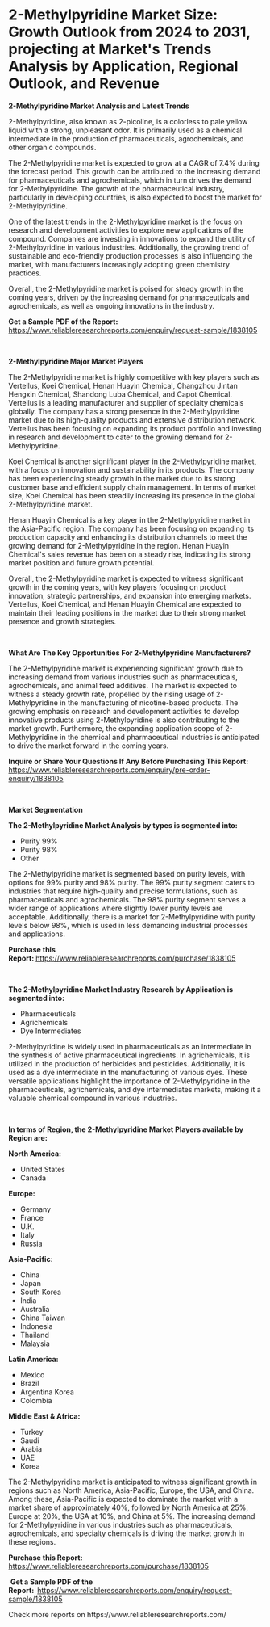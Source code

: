 <p><h1>2-Methylpyridine Market Size: Growth Outlook from 2024 to 2031, projecting at Market's Trends Analysis by Application, Regional Outlook, and Revenue</h1></p><p><strong>2-Methylpyridine Market Analysis and Latest Trends</strong></p>
<p><p>2-Methylpyridine, also known as 2-picoline, is a colorless to pale yellow liquid with a strong, unpleasant odor. It is primarily used as a chemical intermediate in the production of pharmaceuticals, agrochemicals, and other organic compounds.</p><p>The 2-Methylpyridine market is expected to grow at a CAGR of 7.4% during the forecast period. This growth can be attributed to the increasing demand for pharmaceuticals and agrochemicals, which in turn drives the demand for 2-Methylpyridine. The growth of the pharmaceutical industry, particularly in developing countries, is also expected to boost the market for 2-Methylpyridine.</p><p>One of the latest trends in the 2-Methylpyridine market is the focus on research and development activities to explore new applications of the compound. Companies are investing in innovations to expand the utility of 2-Methylpyridine in various industries. Additionally, the growing trend of sustainable and eco-friendly production processes is also influencing the market, with manufacturers increasingly adopting green chemistry practices.</p><p>Overall, the 2-Methylpyridine market is poised for steady growth in the coming years, driven by the increasing demand for pharmaceuticals and agrochemicals, as well as ongoing innovations in the industry.</p></p>
<p><strong>Get a Sample PDF of the Report:&nbsp;</strong> <a href="https://www.reliableresearchreports.com/enquiry/request-sample/1838105">https://www.reliableresearchreports.com/enquiry/request-sample/1838105</a></p>
<p>&nbsp;</p>
<p><strong>2-Methylpyridine Major Market Players</strong></p>
<p><p>The 2-Methylpyridine market is highly competitive with key players such as Vertellus, Koei Chemical, Henan Huayin Chemical, Changzhou Jintan Hengxin Chemical, Shandong Luba Chemical, and Capot Chemical. Vertellus is a leading manufacturer and supplier of specialty chemicals globally. The company has a strong presence in the 2-Methylpyridine market due to its high-quality products and extensive distribution network. Vertellus has been focusing on expanding its product portfolio and investing in research and development to cater to the growing demand for 2-Methylpyridine.</p><p>Koei Chemical is another significant player in the 2-Methylpyridine market, with a focus on innovation and sustainability in its products. The company has been experiencing steady growth in the market due to its strong customer base and efficient supply chain management. In terms of market size, Koei Chemical has been steadily increasing its presence in the global 2-Methylpyridine market.</p><p>Henan Huayin Chemical is a key player in the 2-Methylpyridine market in the Asia-Pacific region. The company has been focusing on expanding its production capacity and enhancing its distribution channels to meet the growing demand for 2-Methylpyridine in the region. Henan Huayin Chemical's sales revenue has been on a steady rise, indicating its strong market position and future growth potential.</p><p>Overall, the 2-Methylpyridine market is expected to witness significant growth in the coming years, with key players focusing on product innovation, strategic partnerships, and expansion into emerging markets. Vertellus, Koei Chemical, and Henan Huayin Chemical are expected to maintain their leading positions in the market due to their strong market presence and growth strategies.</p></p>
<p>&nbsp;</p>
<p><strong>What Are The Key Opportunities For 2-Methylpyridine Manufacturers?</strong></p>
<p><p>The 2-Methylpyridine market is experiencing significant growth due to increasing demand from various industries such as pharmaceuticals, agrochemicals, and animal feed additives. The market is expected to witness a steady growth rate, propelled by the rising usage of 2-Methylpyridine in the manufacturing of nicotine-based products. The growing emphasis on research and development activities to develop innovative products using 2-Methylpyridine is also contributing to the market growth. Furthermore, the expanding application scope of 2-Methylpyridine in the chemical and pharmaceutical industries is anticipated to drive the market forward in the coming years.</p></p>
<p><strong>Inquire or Share Your Questions If Any Before Purchasing This Report:</strong> <a href="https://www.reliableresearchreports.com/enquiry/pre-order-enquiry/1838105">https://www.reliableresearchreports.com/enquiry/pre-order-enquiry/1838105</a></p>
<p>&nbsp;</p>
<p><strong>Market Segmentation</strong></p>
<p><strong>The 2-Methylpyridine Market Analysis by types is segmented into:</strong></p>
<p><ul><li>Purity 99%</li><li>Purity 98%</li><li>Other</li></ul></p>
<p><p>The 2-Methylpyridine market is segmented based on purity levels, with options for 99% purity and 98% purity. The 99% purity segment caters to industries that require high-quality and precise formulations, such as pharmaceuticals and agrochemicals. The 98% purity segment serves a wider range of applications where slightly lower purity levels are acceptable. Additionally, there is a market for 2-Methylpyridine with purity levels below 98%, which is used in less demanding industrial processes and applications.</p></p>
<p><strong>Purchase this Report:&nbsp;</strong><a href="https://www.reliableresearchreports.com/purchase/1838105">https://www.reliableresearchreports.com/purchase/1838105</a></p>
<p>&nbsp;</p>
<p><strong>The 2-Methylpyridine Market Industry Research by Application is segmented into:</strong></p>
<p><ul><li>Pharmaceuticals</li><li>Agrichemicals</li><li>Dye Intermediates</li></ul></p>
<p><p>2-Methylpyridine is widely used in pharmaceuticals as an intermediate in the synthesis of active pharmaceutical ingredients. In agrichemicals, it is utilized in the production of herbicides and pesticides. Additionally, it is used as a dye intermediate in the manufacturing of various dyes. These versatile applications highlight the importance of 2-Methylpyridine in the pharmaceuticals, agrichemicals, and dye intermediates markets, making it a valuable chemical compound in various industries.</p></p>
<p>&nbsp;</p>
<p><strong>In terms of Region, the 2-Methylpyridine Market Players available by Region are:</strong></p>
<p>
    <p> <strong> North America: </strong>
        <ul>
            <li>United States</li>
            <li>Canada</li>
        </ul>
        </p> 
    <p> <strong> Europe: </strong>
        <ul>
            <li>Germany</li>
            <li>France</li>
            <li>U.K.</li>
            <li>Italy</li>
            <li>Russia</li>
        </ul>
        </p> 
    <p> <strong> Asia-Pacific: </strong>
        <ul>
            <li>China</li>
            <li>Japan</li>
            <li>South Korea</li>
            <li>India</li>
            <li>Australia</li>
            <li>China Taiwan</li>
            <li>Indonesia</li>
            <li>Thailand</li>
            <li>Malaysia</li>
        </ul>
        </p> 
    <p> <strong> Latin America: </strong>
        <ul>
            <li>Mexico</li>
            <li>Brazil</li>
            <li>Argentina Korea</li>
            <li>Colombia</li>
        </ul>
        </p> 
    <p> <strong> Middle East & Africa: </strong>
        <ul>
            <li>Turkey</li>
            <li>Saudi</li>
            <li>Arabia</li>
            <li>UAE</li>
            <li>Korea</li>
        </ul>
    </p>
    </p>
<p><p>The 2-Methylpyridine market is anticipated to witness significant growth in regions such as North America, Asia-Pacific, Europe, the USA, and China. Among these, Asia-Pacific is expected to dominate the market with a market share of approximately 40%, followed by North America at 25%, Europe at 20%, the USA at 10%, and China at 5%. The increasing demand for 2-Methylpyridine in various industries such as pharmaceuticals, agrochemicals, and specialty chemicals is driving the market growth in these regions.</p></p>
<p><strong>Purchase this Report: </strong><a href="https://www.reliableresearchreports.com/purchase/1838105">https://www.reliableresearchreports.com/purchase/1838105</a></p>
<p>&nbsp;<strong>Get a Sample PDF of the Report:&nbsp;&nbsp;</strong><a href="https://www.reliableresearchreports.com/enquiry/request-sample/1838105">https://www.reliableresearchreports.com/enquiry/request-sample/1838105</a></p>
<p><strong></strong></p>
<p>Check more reports on https://www.reliableresearchreports.com/</p>